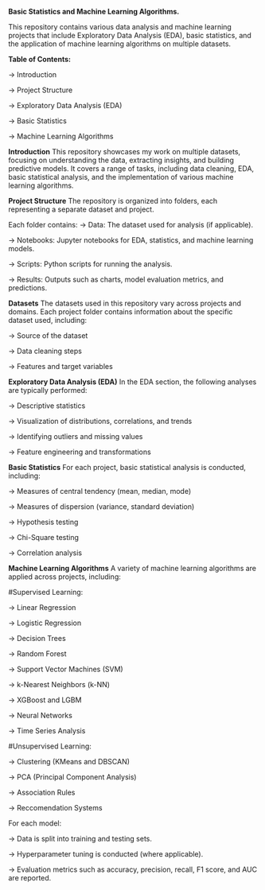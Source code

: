 **Basic Statistics and Machine Learning Algorithms.**

This repository contains various data analysis and machine learning projects that include Exploratory Data Analysis (EDA), basic statistics, and the application of machine learning algorithms on multiple datasets.

**Table of Contents:**

-> Introduction

-> Project Structure

-> Exploratory Data Analysis (EDA)

-> Basic Statistics

-> Machine Learning Algorithms


**Introduction**
This repository showcases my work on multiple datasets, focusing on understanding the data, extracting insights, and building predictive models. 
It covers a range of tasks, including data cleaning, EDA, basic statistical analysis, and the implementation of various machine learning algorithms.

**Project Structure**
The repository is organized into folders, each representing a separate dataset and project. 

Each folder contains:
-> Data: The dataset used for analysis (if applicable).

-> Notebooks: Jupyter notebooks for EDA, statistics, and machine learning models.

-> Scripts: Python scripts for running the analysis.

-> Results: Outputs such as charts, model evaluation metrics, and predictions.

**Datasets**
The datasets used in this repository vary across projects and domains. Each project folder contains information about the specific dataset used, including:

-> Source of the dataset

-> Data cleaning steps

-> Features and target variables

**Exploratory Data Analysis (EDA)**
In the EDA section, the following analyses are typically performed:

-> Descriptive statistics

-> Visualization of distributions, correlations, and trends

-> Identifying outliers and missing values

-> Feature engineering and transformations

**Basic Statistics**
For each project, basic statistical analysis is conducted, including:

-> Measures of central tendency (mean, median, mode)

-> Measures of dispersion (variance, standard deviation)

-> Hypothesis testing

-> Chi-Square testing

-> Correlation analysis

**Machine Learning Algorithms**
A variety of machine learning algorithms are applied across projects, including:

#Supervised Learning:

-> Linear Regression

-> Logistic Regression

-> Decision Trees

-> Random Forest

-> Support Vector Machines (SVM)

-> k-Nearest Neighbors (k-NN)

-> XGBoost and LGBM

-> Neural Networks

-> Time Series Analysis

#Unsupervised Learning:

-> Clustering (KMeans and DBSCAN)

-> PCA (Principal Component Analysis)

-> Association Rules

-> Reccomendation Systems

For each model:

-> Data is split into training and testing sets.

-> Hyperparameter tuning is conducted (where applicable).

-> Evaluation metrics such as accuracy, precision, recall, F1 score, and AUC are reported.
